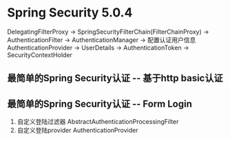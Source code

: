 # Spring Security 5.0.4

DelegatingFilterProxy ->
SpringSecurityFilterChain(FilterChainProxy) ->
AuthenticationFilter ->
AuthenticationManager -> 配置认证用户信息
AuthenticationProvider ->
UserDetails ->
AuthenticationToken ->
SecurityContextHolder

## 最简单的Spring Security认证 -- 基于http basic认证
## 最简单的Spring Security认证 -- Form Login

1. 自定义登陆过滤器
AbstractAuthenticationProcessingFilter
2. 自定义登陆provider
AuthenticationProvider